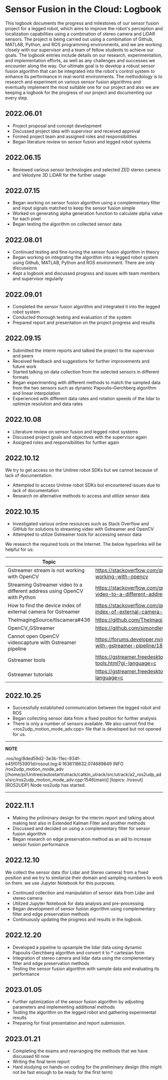 # Sensor Fusion in the Cloud: Logbook

This logbook documents the progress and milestones of our sensor fusion project for a legged robot, which aims to improve the robot's perception and localization capabilities using a combination of stereo camera and LiDAR sensors. The project is being carried out using a combination of Github, MATLAB, Python, and ROS programming environments, and we are working closely with our supervisor and a team of fellow students to achieve our goals. The logbook entries include details on our research, experimentation, and implementation efforts, as well as any challenges and successes we encounter along the way. Our ultimate goal is to develop a robust sensor fusion algorithm that can be integrated into the robot's control system to enhance its performance in real-world environments. The methodology is to research and experiment on various sensor fusion algorithms and eventually implement the most suitable one for our project and also we are keeping a logbook for the progress of our project and documenting our every step.

## 2022.06.01
* Project proposal and concept development
* Discussed project idea with supervisor and received approval
* Formed project team and assigned roles and responsibilities
* Began literature review on sensor fusion and legged robot systems

## 2022.06.15
* Reviewed various sensor technologies and selected ZED stereo camera and Velodyne 3D LiDAR for the further usage

## 2022.07.15
* Began working on sensor fusion algorithm using a complementary filter and input signals matched to keep the sensor fusion simple
* Worked on generating alpha generation function to calculate alpha value for each pixel
* Began testing the algorithm on collected sensor data

## 2022.08.01
* Continued testing and fine-tuning the sensor fusion algorithm in theory
* Began working on integrating the algorithm into a legged robot system using Github, MATLAB, Python and ROS environment. There are only discussions
* Kept a logbook and discussed progress and issues with team members and supervisor regularly

## 2022.09.01
* Completed the sensor fusion algorithm and integrated it into the legged robot system
* Conducted thorough testing and evaluation of the system
* Prepared report and presentation on the project progress and results

## 2022.09.15
* Submitted the interm reports and talked the project to the supervisor and peers
* Received feedback and suggestions for further improvements and future work
* Started talking on data collection from the selected sensors in different formats
* Began experimenting with different methods to match the sampled data from the two sensors such as dynamic Papoulis–Gerchberg algorithm and linear interpolation
* Experienced with different data rates and rotation speeds of the lidar to optimize resolution and data rates

## 2022.10.08
* Literature review on sensor fusion and legged robot systems
* Discussed project goals and objectives with the supervisor again
* Assigned roles and responsibilities for further again

## 2022.10.12
We try to get access on the Unitree robot SDKs but we cannot because of lack of documentation.

* Attempted to access Unitree robot SDKs but encountered issues due to lack of documentation
* Research on alternative methods to access and utilize sensor data

## 2022.10.15
* Investigated various online resources such as Stack Overflow and GitHub for solutions to streaming video with Gstreamer and OpenCV
* Attempted to utilize Gstreamer tools for accessing sensor data

We research the required tools on the Internet. The below hyperlinks will be helpful for us:

| Topic | Hyperlink |
| ----- | -------- |
| Gstreamer stream is not working with OpenCV | https://stackoverflow.com/questions/70753630/gstreamer-stream-is-not-working-with-opencv |
| Streaming Gstreamer video to a different address using OpenCV with Python | https://stackoverflow.com/questions/71820489/streaming-gstreamer-video-to-a-different-address-using-opencv-with-python |
| How to find the device index of external camera for Gstreamer | https://stackoverflow.com/questions/53940019/how-to-find-the-device-index-of-external-camera-for-gstreamer |
| TheImagingSource/tiscamera#436 | https://github.com/TheImagingSource/tiscamera/issues/436 |
| OpenCV_GStreamer | https://github.com/simondlevy/OpenCV_GStreamer |
| Cannot open OpenCV videocapture with Gstreamer pipeline | https://forums.developer.nvidia.com/t/cannot-open-opencv-videocapture-with-gstreamer-pipeline/181639 |
| Gstreamer tools | https://gstreamer.freedesktop.org/documentation/tutorials/basic/gstreamer-tools.html?gi-language=c |
| Gstreamer tutorials | https://gstreamer.freedesktop.org/documentation/tutorials/index.html?gi-language=c |

## 2022.10.25
* Successfully established communication between the legged robot and ROS
* Began collecting sensor data from a fixed position for further analysis
* There is only a number of sensors available. We also cannot find the <ros2udp_motion_mode_adv.cpp> file that is developed but not opened for us.

---
**NOTE**

.ros/log/8ded59d2-3e3b-11ec-934f-e45f0153901d/rosout.log:4:1636118632.074689849 INFO /ros2udp_motion_mode_adv [/home/pi/Unitree/autostart/utrack/catkin_utrack/src/utrack/a2_ros2udp_adv/src/ros2udp_motion_mode_adv.cpp:1546(main)] [topics: /rosout] [ROS2UDP] Node ros2udp has started.

---

## 2022.11.1
* Making the priliminary design for the interim report and talking about making test also in Extended Kalman Filter and another methods
* Discussed and decided on using a complementary filter for sensor fusion algorithm
* Began research on edge preservation method as an aid to increase sensor fusion performance

## 2022.12.10
We collect the sensor data (for Lidar and Stereo camera) from a fixed position and we try to similarize their domain and sampling numbers to work on them. we use Jupyter Notebook for this purposes.

* Continued collection and manipulation of sensor data from Lidar and stereo camera
* Utilized Jupyter Notebook for data analysis and pre-processing
* Began development of sensor fusion algorithm using complementary filter and edge preservation methods
* Continuously updating the progress and results in the logbook.

## 2022.12.20
* Developed a pipeline to upsample the lidar data using dynamic Papoulis-Gerchberg algorithm and convert it to * cartesian form
* Integration of stereo camera and lidar data using the complementary filter and edge preservation methods
* Testing the sensor fusion algorithm with sample data and evaluating its performance

## 2023.01.05
* Further optimization of the sensor fusion algorithm by adjusting parameters and implementing additional methods
* Testing the algorithm on the legged robot and gathering experimental results
* Preparing for final presentation and report submission.

## 2023.01.21
* Completing the exams and rearranging the methods that we have discussed till now
* Writing the final term report
* Hard studying on hands-on coding for the preliminary design (this might not be fast enough to be ready for the first term)
